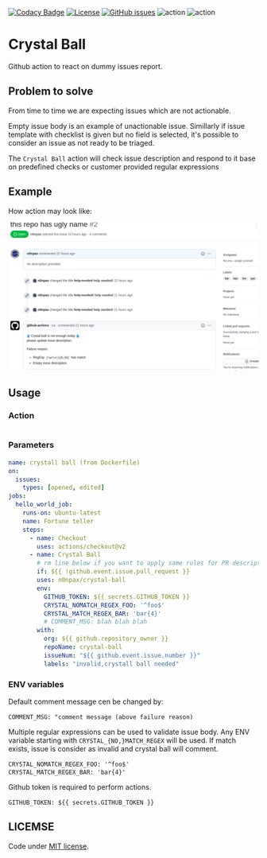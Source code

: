 [![Codacy Badge](https://api.codacy.com/project/badge/Grade/91e135550bf84f7e8686bb292a5a9193)](https://app.codacy.com/gh/n0npax/crystal-ball?utm_source=github.com&utm_medium=referral&utm_content=n0npax/crystal-ball&utm_campaign=Badge_Grade_Settings)
[![License](https://img.shields.io/:license-mit-blue.svg)](https://badges.mit-license.org)
[![GitHub issues](https://img.shields.io/github/issues/n0npax/crystal-ball.svg)](https://GitHub.com/n0npax/crystal-ball/issues/)
![action](https://github.com/n0npax/crystal-ball/actions/workflows/dart.yaml/badge.svg)
![action](https://github.com/n0npax/crystal-ball/actions/workflows/docker.yaml/badge.svg)

# Crystal Ball

Github action to react on dummy issues report.

## Problem to solve

From time to time we are expecting issues which are not actionable.

Empty issue body is an example of unactionable issue.
Simillarly if issue template with checklist is given but no field is selected, it's possible to consider an issue as not ready to be triaged.

The `Crystal Ball` action will check issue description and respond to it base on predefined checks or customer provided regular expressions

## Example

How action may look like:

![alt text](assets/example.png "example")

## Usage

### Action

```yaml

```

### Parameters

```yaml
name: crystall ball (from Dockerfile)
on:
  issues:
    types: [opened, edited]
jobs:
  hello_world_job:
    runs-on: ubuntu-latest
    name: Fortune teller
    steps:
      - name: Checkout
        uses: actions/checkout@v2
      - name: Crystal Ball
        # rm line below if you want to apply same rules for PR description
        if: ${{ !github.event.issue.pull_request }}
        uses: n0npax/crystal-ball
        env:
          GITHUB_TOKEN: ${{ secrets.GITHUB_TOKEN }}
          CRYSTAL_NOMATCH_REGEX_FOO: '^foo$'
          CRYSTAL_MATCH_REGEX_BAR: 'bar{4}'
          # COMMENT_MSG: blah blah blah
        with:
          org: ${{ github.repository_owner }}
          repoName: crystal-ball
          issueNum: "${{ github.event.issue.number }}"
          labels: "invalid,crystall ball needed"

```

### ENV variables

Default comment message cen be changed by:
```
COMMENT_MSG: "comment message (above failure reason)
```
Multiple regular expressions can be used to validate issue body. Any ENV variable starting with `CRYSTAL_{NO,}MATCH_REGEX` will be used. If match exists, issue is consider as invalid and crystal ball will comment.
```
CRYSTAL_NOMATCH_REGEX_FOO: '^foo$'
CRYSTAL_MATCH_REGEX_BAR: 'bar{4}'
```
Github token is required to perform actions.
```
GITHUB_TOKEN: ${{ secrets.GITHUB_TOKEN }}
```

## LICEMSE

Code under [MIT license](https://opensource.org/licenses/MIT).
